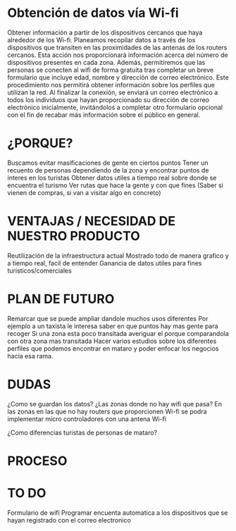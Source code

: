 # Obtención de datos vía Wi-fi
Obtener información a partir de los dispositivos cercanos que haya alrededor de los Wi-fi.
Planeamos recopilar datos a través de los dispositivos que transiten en las proximidades de las antenas de los routers cercanos. Esta acción nos proporcionará información acerca del número de dispositivos presentes en cada zona. Además, permitiremos que las personas se conecten al wifi de forma gratuita tras completar un breve formulario que incluye edad, nombre y dirección de correo electrónico. Este procedimiento nos permitirá obtener información sobre los perfiles que utilizan la red. Al finalizar la conexión, se enviará un correo electrónico a todos los individuos que hayan proporcionado su dirección de correo electrónico inicialmente, invitándolos a completar otro formulario opcional con el fin de recabar más información sobre el público en general.

# ¿PORQUE?
Buscamos evitar masificaciones de gente en ciertos puntos
Tener un recuento de personas dependiendo de la zona y encontrar puntos de interes en los turistas
Obtener datos utiles a tiempo real sobre donde se encuentra el turismo
Ver rutas que hace la gente y con que fines (Saber si vienen de compras, si van a visitar algo en concreto)

# VENTAJAS / NECESIDAD DE NUESTRO PRODUCTO
Reutilización de la infraestructura actual
Mostrado todo de manera grafico y a tiempo real, facil de entender
Ganancia de datos utiles para fines turisticos/comerciales


# PLAN DE FUTURO
Remarcar que se puede ampliar dandole muchos usos diferentes
Por ejemplo a un taxista le interesa saber en que puntos hay mas gente para recoger
Si una zona esta poco transitada averiguar el porque comparandola con otra zona mas transitada
Hacer varios estudios sobre los diferentes perfiles que podemos encontrar en mataro y poder enfocar los negocios hacia esa rama.

# DUDAS
¿Como se guardan los datos?
¿Las zonas donde no hay wifi que pasa?
En las zonas en las que no hay routers que proporcionen Wi-fi se podra implementar micro controladores con una antena Wi-fi

¿Como diferencias turistas de personas de mataro?


# PROCESO


# TO DO
Formulario de wifi
Programar encuenta automatica a los dispositivos que se hayan registrado con el correo electronico
